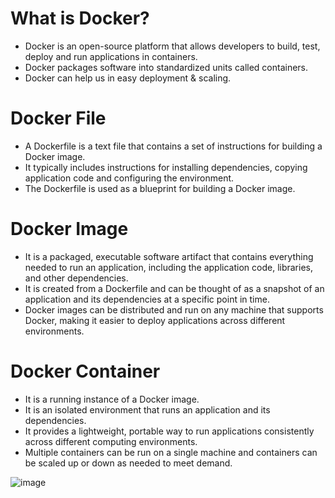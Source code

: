 # What is Docker?
- Docker is an open-source platform that allows developers to build, test, deploy and run applications in containers.
- Docker packages software into standardized units called containers.
- Docker can help us in easy deployment & scaling.

# Docker File
- A Dockerfile is a text file that contains a set of instructions for building a Docker image.
- It typically includes instructions for installing dependencies, copying application code and configuring the environment.
- The Dockerfile is used as a blueprint for building a Docker image.

# Docker Image
- It is a packaged, executable software artifact that contains everything needed to run an application, including the application code, libraries, and other dependencies. 
- It is created from a Dockerfile and can be thought of as a snapshot of an application and its dependencies at a specific point in time.
- Docker images can be distributed and run on any machine that supports Docker, making it easier to deploy applications across different environments.

# Docker Container
- It is a running instance of a Docker image. 
- It is an isolated environment that runs an application and its dependencies.
- It provides a lightweight, portable way to run applications consistently across different computing environments.
- Multiple containers can be run on a single machine and containers can be scaled up or down as needed to meet demand.

![image](https://user-images.githubusercontent.com/117569148/222461084-66837f35-077b-4e88-8d4d-c2847da894af.png)
